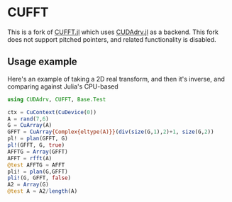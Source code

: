 # CUFFT

This is a fork of [CUFFT.jl](https://github.com/JuliaGPU/CUFFT.jl) which uses [CUDAdrv.jl](https://github.com/JuliaGPU/CUDAdrv.jl) as a backend. This fork does not support pitched pointers, and related functionality is disabled.

## Usage example

Here's an example of taking a 2D real transform, and then it's inverse, and comparing against Julia's CPU-based 

```julia
using CUDAdrv, CUFFT, Base.Test

ctx = CuContext(CuDevice(0))
A = rand(7,6)
G = CuArray(A)
GFFT = CuArray{Complex{eltype(A)}}(div(size(G,1),2)+1, size(G,2))
pl! = plan(GFFT, G)
pl!(GFFT, G, true)
AFFTG = Array(GFFT)
AFFT = rfft(A)
@test AFFTG ≈ AFFT
pli! = plan(G,GFFT)
pli!(G, GFFT, false)
A2 = Array(G)
@test A ≈ A2/length(A)
```
